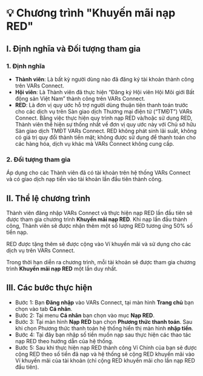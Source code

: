 # 💡 Chương trình "Khuyến mãi nạp RED"

## I. Định nghĩa và Đối tượng tham gia

### 1. Định nghĩa

* **Thành viên**: Là bất kỳ người dùng nào đã đăng ký tài khoản thành công trên VARs Connect.
* **Hội viên**: Là Thành viên đã thực hiện “Đăng ký Hội viên Hội Môi giới Bất động sản Việt Nam” thành công trên VARs Connect.
* **RED**: Là đơn vị quy ước hỗ trợ người dùng thuận tiện thanh toán trước cho các dịch vụ trên Sàn giao dịch Thương mại điện tử (“TMĐT”) VARs Connect. Bằng việc thực hiện quy trình nạp RED và/hoặc sử dụng RED, Thành viên thể hiện sự thống nhất về đơn vị quy ước này với Chủ sở hữu Sàn giao dịch TMĐT VARs Connect. RED không phát sinh lãi suất, không có giá trị quy đổi thành tiền mặt; không được sử dụng để thanh toán cho các hàng hóa, dịch vụ khác mà VARs Connect không cung cấp.&#x20;

### 2. Đối tượng tham gia

Áp dụng cho các Thành viên đã có tài khoản trên hệ thống VARs Connect và có giao dịch nạp tiền vào tài khoản lần đầu tiên thành công.

## II. Thể lệ chương trình

Thành viên đăng nhập VARs Connect và thực hiện nạp RED lần đầu tiên sẽ được tham gia chương trình **Khuyến mãi nạp RED**. Khi nạp lần đầu thành công, Thành viên sẽ được nhận thêm một số lượng RED tương ứng 50% số tiền nạp.

RED được tặng thêm sẽ được cộng vào Ví khuyến mãi và sử dụng cho các dịch vụ trên VARs Connect.

Trong thời hạn diễn ra chương trình, mỗi tài khoản sẽ được tham gia chương trình **Khuyến mãi nạp RED** một lần duy nhất.

## III. Các bước thực hiện

* Bước 1: Bạn **Đăng nhập** vào VARs Connect, tại màn hình **Trang chủ** bạn chọn vào tab **Cá nhân**.
* Bước 2: Tại menu **Cá nhân** bạn chọn vào mục **Nạp RED**.
* Bước 3: Tại màn hình **Nạp RED** bạn chọn **Phương thức thanh toán**. Sau khi chọn Phương thức thanh toán hệ thống hiển thị màn hình **nhập tiền**.
* Bước 4: Tại đây bạn nhập số tiền muốn nạp sau thực hiện các thao tác nạp RED theo hướng dẫn của hệ thống.
* Bước 5: Sau khi thực hiện nạp RED thành công Ví Chính của bạn sẽ được cộng RED theo số tiền đã nạp và hệ thống sẽ cộng RED khuyến mãi vào Ví khuyến mãi của tài khoản (chỉ cộng RED khuyến mãi cho lần nạp RED đầu tiên).

